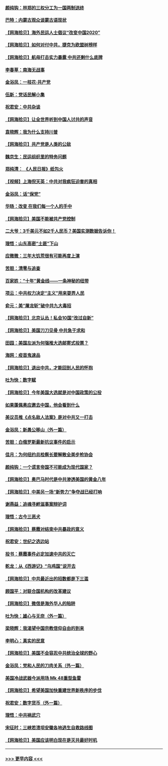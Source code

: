 #### [颜纯钩：林郑的三权分工为一国两制送终](../pages/nsc993/n12377306.md?t=09031702) 
#### [巴特：内蒙古观众谈蒙古语现状](../pages/nsc993/n12376923.md?t=09031702) 
#### [【网海拾贝】海外民运人士倡议“改变中国2020”](../pages/nsc993/n12376682.md?t=09031702) 
#### [【网海拾贝】如何对付中共，捷克为欧盟树榜样](../pages/nsc993/n12374209.md?t=09031702) 
#### [【网海拾贝】航母打击实力暴露 中共还剩什么底牌](../pages/nsc993/n12371825.md?t=09031702) 
#### [李春草：南海无战事](../pages/nsc993/n12371159.md?t=09031702) 
#### [金浴凤：一枝花·共产党](../pages/nsc993/n12368757.md?t=09031702) 
#### [伍新：党话民解小集](../pages/nsc993/n12366907.md?t=09031702) 
#### [祝君安：中共杂谈](../pages/nsc993/n12366076.md?t=09031702) 
#### [【网海拾贝】让全世界听到中国人讨共的声音](../pages/nsc993/n12365569.md?t=09031702) 
#### [袁晓辉：我为什么支持川普](../pages/nsc993/n12362670.md?t=09031702) 
#### [【网海拾贝】共产党是人类的公敌](../pages/nsc993/n12363182.md?t=09031702) 
#### [魏京生：民运组织里的特务问题](../pages/nsc993/n12363010.md?t=09031702) 
#### [郑纯清： 《人民日报》纸包火](../pages/nsc993/n12362706.md?t=09031702) 
#### [【视频】上海倪天英：中共对我疯狂迫害的真相](../pages/nsc993/n12356341.md?t=09031702) 
#### [金浴凤：话“保党”](../pages/nsc993/n12361867.md?t=09031702) 
#### [华旸：改变 在我们每一个人的手中](../pages/nsc993/n12361774.md?t=09031702) 
#### [【网海拾贝】美国不能被共产党控制](../pages/nsc993/n12360271.md?t=09031702) 
#### [二大爷：3千美元不如2千人民币？美国实测数据告诉你！](../pages/nsc993/n12358563.md?t=09031702) 
#### [理悟：山东高密“土匪”下山](../pages/nsc993/n12358535.md?t=09031702) 
#### [应微微：三年大饥荒很有可能再度上演](../pages/nsc993/n12358523.md?t=09031702) 
#### [苦胆：清零与追查](../pages/nsc993/n12358501.md?t=09031702) 
#### [百家姓：“十年”黄金线——一条神秘的纽带](../pages/nsc993/n12358319.md?t=09031702) 
#### [项云：中共权力决定“主义”用来耍弄人民](../pages/nsc993/n12358172.md?t=09031702) 
#### [俞元：美“屠龙斩”破中共九大毒招](../pages/nsc993/n12357822.md?t=09031702) 
#### [【网海拾贝】北京认怂！私会10国“改过自新”](../pages/nsc993/n12357784.md?t=09031702) 
#### [【网海拾贝】美国刀刀见骨 中共急于求和](../pages/nsc993/n12355511.md?t=09031702) 
#### [田园：美国左派为何强推大选邮寄式投票？](../pages/nsc993/n12352963.md?t=09031702) 
#### [海网：疫苗鬼速品](../pages/nsc993/n12354438.md?t=09031702) 
#### [【网海拾贝】退出中共，才能回到人民的怀抱](../pages/nsc993/n12352634.md?t=09031702) 
#### [吐为快：数字赋](../pages/nsc993/n12352317.md?t=09031702) 
#### [【网海拾贝】今年美国大选就是对中国政策的公投](../pages/nsc993/n12350973.md?t=09031702) 
#### [如果蓬佩奥应邀去中国，他会看到什么](../pages/nsc993/n12350945.md?t=09031702) 
#### [美议员推《点名敌人法案》是对中共又一打击](../pages/nsc993/n12350765.md?t=09031702) 
#### [金浴凤：新愚公移山（外一篇）](../pages/nsc993/n12350253.md?t=09031702) 
#### [苦胆：白俄罗斯最新抗议事件的启示](../pages/nsc993/n12349989.md?t=09031702) 
#### [佳月：为何纽约总检察长要解散全美步枪协会](../pages/nsc993/n12349939.md?t=09031702) 
#### [颜纯钩：一个谎言帝国不可能成为现代国家？](../pages/nsc993/n12349898.md?t=09031702) 
#### [【网海拾贝】奥巴马时代是中共渗透美国的黄金八年](../pages/nsc993/n12349284.md?t=09031702) 
#### [【网海拾贝】中美另一场“新势力”争夺战已经打响](../pages/nsc993/n12346998.md?t=09031702) 
#### [谢燕益：追魂寻衅滋事案辩护词](../pages/nsc993/n12346892.md?t=09031702) 
#### [理悟：古今三恶犬](../pages/nsc993/n12345190.md?t=09031702) 
#### [【网海拾贝】蔡霞对结束中共暴政的意义](../pages/nsc993/n12344263.md?t=09031702) 
#### [祝君安：世纪之选边站](../pages/nsc993/n12342382.md?t=09031702) 
#### [投书：蔡霞事件必定加速中共的灭亡](../pages/nsc993/n12341881.md?t=09031702) 
#### [乾龙：从《西游记》“乌鸡国”说开去](../pages/nsc993/n12341690.md?t=09031702) 
#### [【网海拾贝】中共最近出的招数都是下三滥](../pages/nsc993/n12341593.md?t=09031702) 
#### [顾国平：对联合国机构的改革建议](../pages/nsc993/n12339928.md?t=09031702) 
#### [【网海拾贝】微信是海外华人的陷阱](../pages/nsc993/n12338868.md?t=09031702) 
#### [吐为快：雄心与无奈（外一篇）](../pages/nsc993/n12338132.md?t=09031702) 
#### [梁晓辉：我渴望中国宗教信仰自由的到来](../pages/nsc993/n12336657.md?t=09031702) 
#### [李明心：真实的民意](../pages/nsc993/n12336089.md?t=09031702) 
#### [【网海拾贝】美国不会容忍中共统治全球的野心](../pages/nsc993/n12336063.md?t=09031702) 
#### [金浴凤：党和人民的刀肉关系（外一篇）](../pages/nsc993/n12335834.md?t=09031702) 
#### [美国冷战武器今派用场 Mk 48重型鱼雷](../pages/nsc993/n12335354.md?t=09031702) 
#### [【网海拾贝】希望美国加快重建世界新秩序的步伐](../pages/nsc993/n12334224.md?t=09031702) 
#### [祝君安：数字货币（外一篇）](../pages/nsc993/n12334186.md?t=09031702) 
#### [理悟：中共祸武穴](../pages/nsc993/n12333962.md?t=09031702) 
#### [宋征时：三峡若溃坝安徽各地逃生自救路线图](../pages/nsc993/n12332450.md?t=09031702) 
#### [【网海拾贝】美国应该明白现在是灭共最好时机](../pages/nsc993/n12332313.md?t=09031702) 

----
#### [ >>> 更早内容 <<< ](../indexes/nsc993-earlier.md)
